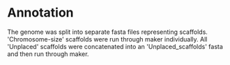 # Annotation
The genome was split into separate fasta files representing scaffolds.
'Chromosome-size' scaffolds were run through maker individually.
All 'Unplaced' scaffolds were concatenated into an 'Unplaced_scaffolds' fasta and then run through maker.
